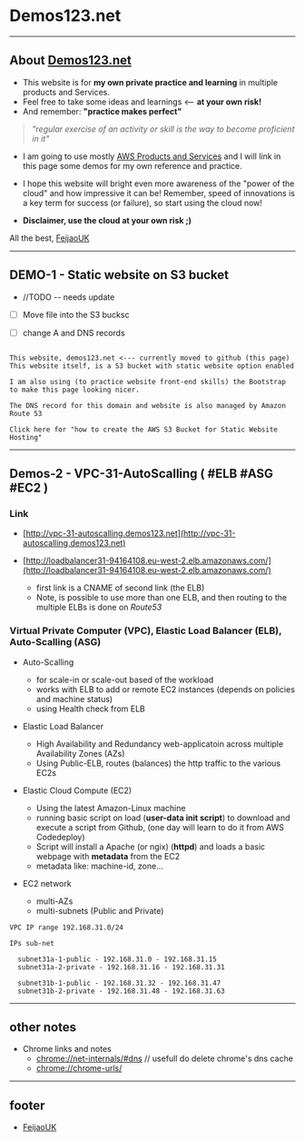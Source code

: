 # Demos123.net

---

## About [Demos123.net](http://demos123.net)

* This website is for **my own private practice and learning** in multiple products and Services.
* Feel free to take some ideas and learnings <-- **at your own risk!**
* And remember: **"practice makes perfect"**
> *"regular exercise of an activity or skill is the way to become proficient in it"*

* I am going to use mostly [AWS Products and Services](https://aws.amazon.com) and I will link in this page some demos for my own reference and practice.

* I hope this website will bright even more awareness of the "power of the cloud" and how impressive it can be!  Remember, speed of innovations is a key term for success (or failure), so start using the cloud now!

* **Disclaimer, use the cloud at your own risk ;)**


All the best,
[FeijaoUK](https://feijaouk.com)

---

## DEMO-1 - Static website on S3 bucket

* //TODO -- needs update
* [ ] Move file into the S3 bucksc
* [ ] change A and DNS records


```shell

This website, demos123.net <--- currently moved to github (this page)
This website itself, is a S3 bucket with static website option enabled

I am also using (to practice website front-end skills) the Bootstrap to make this page looking nicer.

The DNS record for this domain and website is also managed by Amazon Route 53

Click here for "how to create the AWS S3 Bucket for Static Website Hosting"
```


---

## Demos-2 - VPC-31-AutoScalling ( #ELB #ASG #EC2 )

### Link

* [http://vpc-31-autoscalling.demos123.net](http://vpc-31-autoscalling.demos123.net)

* [http://loadbalancer31-94164108.eu-west-2.elb.amazonaws.com/](http://loadbalancer31-94164108.eu-west-2.elb.amazonaws.com/)
  - first link is a CNAME of second link (the ELB)
  - Note, is possible to use more than one ELB, and then routing to the multiple ELBs is done on *Route53*

### Virtual Private Computer (VPC), Elastic Load Balancer (ELB), Auto-Scalling (ASG)

* Auto-Scalling
  - for scale-in or scale-out based of the workload
  - works with ELB to add or remote EC2 instances (depends on policies and machine status)
  - using Health check from ELB
  
 * Elastic Load Balancer
   - High Availability and Redundancy web-applicatoin across multiple Availability Zones (AZs)
   - Using Public-ELB, routes (balances) the http traffic to the various EC2s
  
* Elastic Cloud Compute (EC2)
  - Using the latest Amazon-Linux machine
  - running basic script on load (**user-data init script**) to download and execute a script from Github,
  (one day will learn to do it from AWS Codedeploy)
  - Script will install a Apache (or ngix) (**httpd**) and loads a basic webpage with **metadata** from the EC2
  - metadata like: machine-id, zone...
    
* EC2 network
  - multi-AZs 
  - multi-subnets (Public and Private)
  
```
VPC IP range 192.168.31.0/24 

IPs sub-net

  subnet31a-1-public - 192.168.31.0 - 192.168.31.15
  subnet31a-2-private - 192.168.31.16 - 192.168.31.31
  
  subnet31b-1-public - 192.168.31.32 - 192.168.31.47
  subnet31b-2-private - 192.168.31.48 - 192.168.31.63

```



---

## other notes

* Chrome links and notes
  - [chrome://net-internals/#dns](chrome://net-internals/#dns)    // usefull do delete chrome's dns cache
  - [chrome://chrome-urls/](chrome://chrome-urls/)


---

## footer

* [FeijaoUK](https://feijaouk.com)
